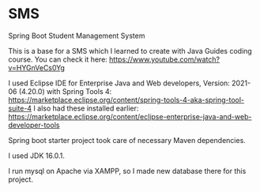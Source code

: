 # SMS
Spring Boot Student Management System

This is a base for a SMS which I learned to create with Java Guides coding course. You can check it here: https://www.youtube.com/watch?v=HYGnVeCs0Yg 

I used Eclipse IDE for Enterprise Java and Web developers, Version: 2021-06 (4.20.0) with Spring Tools 4: https://marketplace.eclipse.org/content/spring-tools-4-aka-spring-tool-suite-4
I also had these installed earlier: https://marketplace.eclipse.org/content/eclipse-enterprise-java-and-web-developer-tools

Spring boot starter project took care of necessary Maven dependencies.

I used JDK 16.0.1.

I run mysql on Apache via XAMPP, so I made new database there for this project. 

#

